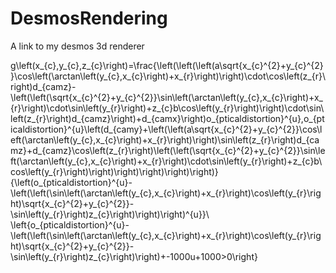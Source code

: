 # DesmosRendering
A link to my desmos 3d renderer 

g\left(x_{c},y_{c},z_{c}\right)=\frac{\left(\left(\left(a\sqrt{x_{c}^{2}+y_{c}^{2}}\cos\left(\arctan\left(y_{c},x_{c}\right)+x_{r}\right)\right)\cdot\cos\left(z_{r}\right)d_{camz}-\left(\left(\sqrt{x_{c}^{2}+y_{c}^{2}}\sin\left(\arctan\left(y_{c},x_{c}\right)+x_{r}\right)\cdot\sin\left(y_{r}\right)+z_{c}b\cos\left(y_{r}\right)\right)\cdot\sin\left(z_{r}\right)d_{camz}\right)+d_{camx}\right)o_{pticaldistortion}^{u},o_{pticaldistortion}^{u}\left(d_{camy}+\left(\left(a\sqrt{x_{c}^{2}+y_{c}^{2}}\cos\left(\arctan\left(y_{c},x_{c}\right)+x_{r}\right)\right)\sin\left(z_{r}\right)d_{camz}+d_{camz}\cos\left(z_{r}\right)\left(\left(\sqrt{x_{c}^{2}+y_{c}^{2}}\sin\left(\arctan\left(y_{c},x_{c}\right)+x_{r}\right)\cdot\sin\left(y_{r}\right)+z_{c}b\cos\left(y_{r}\right)\right)\right)\right)\right)\right)}{\left(o_{pticaldistortion}^{u}-\left(\left(\sin\left(\arctan\left(y_{c},x_{c}\right)+x_{r}\right)\cos\left(y_{r}\right)\sqrt{x_{c}^{2}+y_{c}^{2}}-\sin\left(y_{r}\right)z_{c}\right)\right)\right)^{u}}\ \left\{o_{pticaldistortion}^{u}-\left(\left(\sin\left(\arctan\left(y_{c},x_{c}\right)+x_{r}\right)\cos\left(y_{r}\right)\sqrt{x_{c}^{2}+y_{c}^{2}}-\sin\left(y_{r}\right)z_{c}\right)\right)+-1000u+1000>0\right\}
